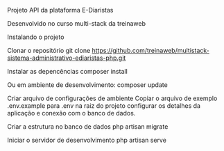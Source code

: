 Projeto API da plataforma E-Diaristas

Desenvolvido no curso multi-stack da treinaweb

Instalando o projeto

Clonar o repositório
git clone https://github.com/treinaweb/multistack-sistema-administrativo-ediaristas-php.git

Instalar as depencências
composer install

Ou em ambiente de desenvolvimento:
composer update

Criar arquivo de configurações de ambiente
Copiar o arquivo de exemplo .env.example para .env na raiz do projeto configurar os detalhes da aplicação e conexão com o banco de dados.

Criar a estrutura no banco de dados
php artisan migrate

Iniciar o servidor de desenvolvimento
php artisan serve
